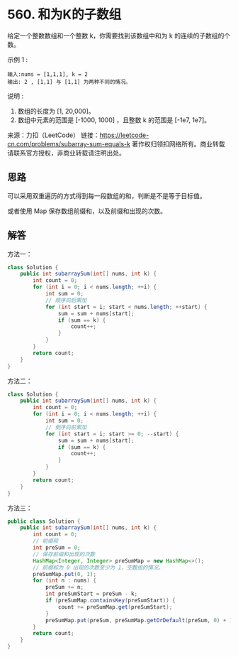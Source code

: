 # 560. 和为K的子数组

给定一个整数数组和一个整数 k，你需要找到该数组中和为 k 的连续的子数组的个数。

示例 1 :

```
输入:nums = [1,1,1], k = 2
输出: 2 , [1,1] 与 [1,1] 为两种不同的情况。
```

说明 :

1. 数组的长度为 [1, 20,000]。
2. 数组中元素的范围是 [-1000, 1000] ，且整数 k 的范围是 [-1e7, 1e7]。

来源：力扣（LeetCode）
链接：https://leetcode-cn.com/problems/subarray-sum-equals-k
著作权归领扣网络所有。商业转载请联系官方授权，非商业转载请注明出处。

## 思路

可以采用双重遍历的方式得到每一段数组的和，判断是不是等于目标值。

或者使用 Map 保存数组前缀和，以及前缀和出现的次数。

## 解答

方法一：

```java
class Solution {
    public int subarraySum(int[] nums, int k) {
        int count = 0;
        for (int i = 0; i < nums.length; ++i) {
            int sum = 0;
            // 顺序向后累加
            for (int start = i; start < nums.length; ++start) {
                sum = sum + nums[start];
                if (sum == k) {
                    count++;
                }
            }
        }
        return count;
    }
}
```

方法二：

```java
class Solution {
    public int subarraySum(int[] nums, int k) {
        int count = 0;
        for (int i = 0; i < nums.length; ++i) {
            int sum = 0;
            // 倒序向前累加
            for (int start = i; start >= 0; --start) {
                sum = sum + nums[start];
                if (sum == k) {
                    count++;
                }
            }
        }
        return count;
    }
}
```

方法三：

```java
public class Solution {
    public int subarraySum(int[] nums, int k) {
        int count = 0;
        // 前缀和
        int preSum = 0;
        // 保存前缀和出现的次数
        HashMap<Integer, Integer> preSumMap = new HashMap<>();
        // 前缀和为 0 出现的次数至少为 1，空数组的情况。
        preSumMap.put(0, 1);
        for (int n : nums) {
            preSum += n;
            int preSumStart = preSum - k;
            if (preSumMap.containsKey(preSumStart)) {
                count += preSumMap.get(preSumStart);
            }
            preSumMap.put(preSum, preSumMap.getOrDefault(preSum, 0) + 1);
        }
        return count;
    }
}
```
